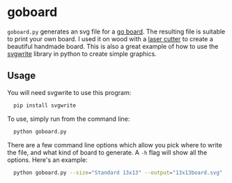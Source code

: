 # goboard #

`goboard.py` generates an svg file for a [go board](http://en.wikipedia.org/wiki/Go_(game)#Boards).
The resulting file is suitable to print your own board.
I used it on wood with a [laser cutter](http://en.wikipedia.org/wiki/Laser_cutting) to create a beautiful handmade board.
This is also a great example of how to use the [svgwrite](http://pypi.python.org/pypi/svgwrite/) library in python to create simple graphics.

## Usage ##

You will need svgwrite to use this program:

```bash
  pip install svgwrite
```

To use, simply run from the command line:

```bash
  python goboard.py
```

There are a few command line options which allow you pick where to write the file, and what kind of board to generate.
A `-h` flag will show all the options.
Here's an example:

```bash
  python goboard.py --size="Standard 13x13" --output="13x13board.svg"
```
